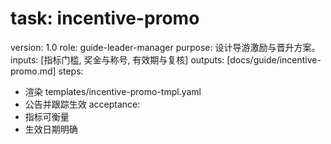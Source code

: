 # task: incentive-promo

version: 1.0
role: guide-leader-manager
purpose: 设计导游激励与晋升方案。
inputs: [指标门槛, 奖金与称号, 有效期与复核]
outputs: [docs/guide/incentive-promo.md]
steps:

- 渲染 templates/incentive-promo-tmpl.yaml
- 公告并跟踪生效
  acceptance:
- 指标可衡量
- 生效日期明确
